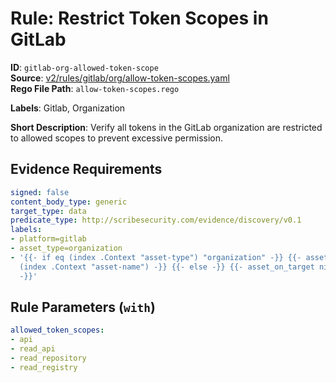 # Rule: Restrict Token Scopes in GitLab

**ID**: `gitlab-org-allowed-token-scope`  
**Source**: [v2/rules/gitlab/org/allow-token-scopes.yaml](scribe-public/sample-policies.git/v2/rules/gitlab/org/allow-token-scopes.yaml)  
**Rego File Path**: `allow-token-scopes.rego`  

**Labels**: Gitlab, Organization

**Short Description**: Verify all tokens in the GitLab organization are restricted to allowed scopes to prevent excessive permission.

## Evidence Requirements

```yaml
signed: false
content_body_type: generic
target_type: data
predicate_type: http://scribesecurity.com/evidence/discovery/v0.1
labels:
- platform=gitlab
- asset_type=organization
- '{{- if eq (index .Context "asset-type") "organization" -}} {{- asset_on_target
  (index .Context "asset-name") -}} {{- else -}} {{- asset_on_target nil -}} {{- end
  -}}'
```
## Rule Parameters (`with`)

```yaml
allowed_token_scopes:
- api
- read_api
- read_repository
- read_registry
```
